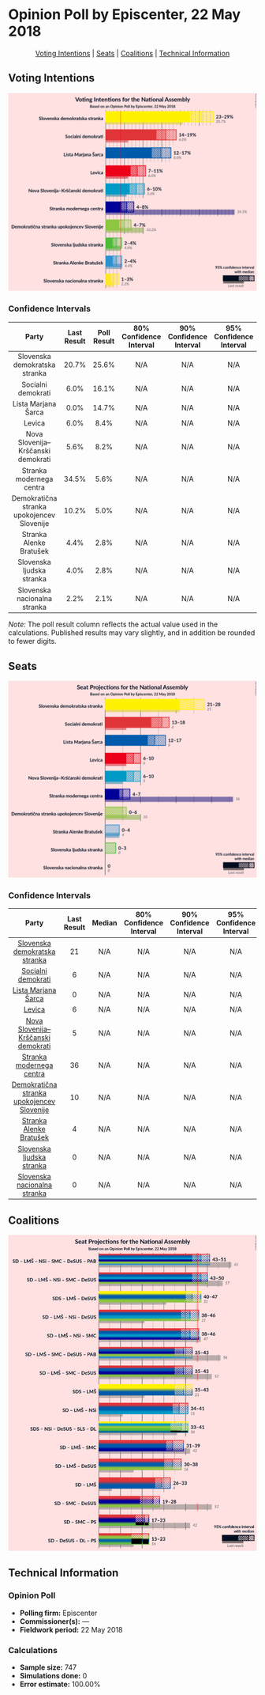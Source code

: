 # Opinion Poll by Episcenter, 22 May 2018

<p align="center"><a href="#voting-intentions">Voting Intentions</a> | <a href="#seats">Seats</a> | <a href="#coalitions">Coalitions</a> | <a href="#technical-information">Technical Information</a></p>

## Voting Intentions

![Graph with voting intentions not yet produced](2018-05-22-Episcenter.png "Voting Intentions")

### Confidence Intervals

| Party | Last Result | Poll Result | 80% Confidence Interval | 90% Confidence Interval | 95% Confidence Interval | 99% Confidence Interval |
|:-----:|:-----------:|:-----------:|:-----------------------:|:-----------------------:|:-----------------------:|:-----------------------:|
| Slovenska demokratska stranka | 20.7% | 25.6% | N/A |N/A |N/A |N/A |
| Socialni demokrati | 6.0% | 16.1% | N/A |N/A |N/A |N/A |
| Lista Marjana Šarca | 0.0% | 14.7% | N/A |N/A |N/A |N/A |
| Levica | 6.0% | 8.4% | N/A |N/A |N/A |N/A |
| Nova Slovenija–Krščanski demokrati | 5.6% | 8.2% | N/A |N/A |N/A |N/A |
| Stranka modernega centra | 34.5% | 5.6% | N/A |N/A |N/A |N/A |
| Demokratična stranka upokojencev Slovenije | 10.2% | 5.0% | N/A |N/A |N/A |N/A |
| Stranka Alenke Bratušek | 4.4% | 2.8% | N/A |N/A |N/A |N/A |
| Slovenska ljudska stranka | 4.0% | 2.8% | N/A |N/A |N/A |N/A |
| Slovenska nacionalna stranka | 2.2% | 2.1% | N/A |N/A |N/A |N/A |

*Note:* The poll result column reflects the actual value used in the calculations. Published results may vary slightly, and in addition be rounded to fewer digits.

## Seats

![Graph with seats not yet produced](2018-05-22-Episcenter-seats.png "Seats")

### Confidence Intervals

| Party | Last Result | Median | 80% Confidence Interval | 90% Confidence Interval | 95% Confidence Interval | 99% Confidence Interval |
|:-----:|:-----------:|:------:|:-----------------------:|:-----------------------:|:-----------------------:|:-----------------------:|
| <a href="#slovenska-demokratska-stranka">Slovenska demokratska stranka</a> | 21 | N/A | N/A |N/A |N/A |N/A |
| <a href="#socialni-demokrati">Socialni demokrati</a> | 6 | N/A | N/A |N/A |N/A |N/A |
| <a href="#lista-marjana-šarca">Lista Marjana Šarca</a> | 0 | N/A | N/A |N/A |N/A |N/A |
| <a href="#levica">Levica</a> | 6 | N/A | N/A |N/A |N/A |N/A |
| <a href="#nova-slovenija–krščanski-demokrati">Nova Slovenija–Krščanski demokrati</a> | 5 | N/A | N/A |N/A |N/A |N/A |
| <a href="#stranka-modernega-centra">Stranka modernega centra</a> | 36 | N/A | N/A |N/A |N/A |N/A |
| <a href="#demokratična-stranka-upokojencev-slovenije">Demokratična stranka upokojencev Slovenije</a> | 10 | N/A | N/A |N/A |N/A |N/A |
| <a href="#stranka-alenke-bratušek">Stranka Alenke Bratušek</a> | 4 | N/A | N/A |N/A |N/A |N/A |
| <a href="#slovenska-ljudska-stranka">Slovenska ljudska stranka</a> | 0 | N/A | N/A |N/A |N/A |N/A |
| <a href="#slovenska-nacionalna-stranka">Slovenska nacionalna stranka</a> | 0 | N/A | N/A |N/A |N/A |N/A |


## Coalitions

![Graph with coalitions seats not yet produced](2018-05-22-Episcenter-coalitions-seats.png "Coalitions Seats")


## Technical Information

### Opinion Poll

+ **Polling firm:** Episcenter
+ **Commissioner(s):** —
+ **Fieldwork period:** 22 May 2018

### Calculations

+ **Sample size:** 747
+ **Simulations done:** 0
+ **Error estimate:** 100.00%

